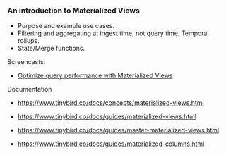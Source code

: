 ### An introduction to Materialized Views
  * Purpose and example use cases.
  * Filtering and aggregating at ingest time, not query time. Temporal rollups.
  * State/Merge functions. 

Screencasts:

* [Optimize query performance with Materialized Views](https://youtu.be/inhCgVU4dKY)


Documentation

* https://www.tinybird.co/docs/concepts/materialized-views.html

* https://www.tinybird.co/docs/guides/materialized-views.html

* https://www.tinybird.co/docs/guides/master-materialized-views.html

* https://www.tinybird.co/docs/guides/materialized-columns.html